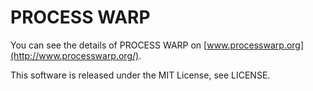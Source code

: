 # PROCESS WARP

You can see the details of PROCESS WARP on [www.processwarp.org](http://www.processwarp.org/).

This software is released under the MIT License, see LICENSE.
